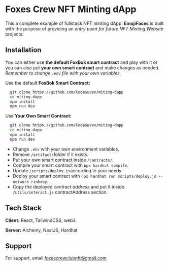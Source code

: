 # Foxes Crew NFT Minting dApp

This a complete example of fullstack NFT minting dApp. **EmojiFaces** is built with the purpose of providing an _entry point for future NFT Minting Website_ projects.

## Installation

You can either use **the default FoxBok smart contract** and play with it or you can also put **your own smart contract** and make changes as needed. _Remember to change `.env` file with your own variables._

Use the default **FoxBok Smart Contract:**

```bash
  git clone https://github.com/CodeGuven/miting-dapp
  cd miting-dapp
  npm install
  npm run dev
```

Use **Your Own Smart Contract:**

```bash
  git clone https://github.com/CodeGuven/miting-dapp
  cd miting-dapp
  npm install
  npm run dev
```

- Change `.env` with your own environment variables.
- Remove `/artifacts`folder if it exists.
- Put your own smart contract inside `/contracts/`.
- Compile your smart contract with `npx hardhat compile`.
- Update `/scripts/deploy.js`according to your needs.
- Deploy your smart contract with `npx hardhat run scripts/deploy.js --network rinkeby`.
- Copy the deployed _contract address_ and put it inside `/utils/interact.js` contractAddress section.

## Tech Stack

**Client:** React, TailwindCSS, web3

**Server:** Alchemy, NextJS, Hardhat

## Support

For support, email foxescrewclubnft@gmail.com
